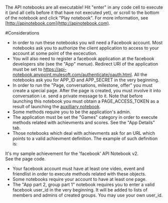 The API notebooks are all executable! Hit "enter" in any code cell to execute it (and all cells before it that have not executed yet), or scroll to the bottom of the notebook and click "Play notebook". For more information, see [http://apinotebook.com](http://apinotebook.com).

#Considerations

- In order to run these notebooks you will need a Facebook account. Most notebooks ask you to authorize the client application to access to your account at some point of the excecution.
- You will also need to register a facebook application at the facebook developers site (see the "App" menue). Redirect URI of the application must be set to https://api-notebook.anypoint.mulesoft.com/authenticate/oauth.html. All the notebooks ask you for APP_ID and APP_SECRET in the very beginning.
- In order to run the "Page, conversations, milestone, offer" you must create a special page. After the page is created, you must involve it into conversation i.e. send a private message to it. Note that before launching this notebook you must obtain a PAGE_ACCESS_TOKEN as a result of launching the [auxilliary notebook](https://anypoint.mulesoft.com/apiplatform/popular/#/portals/apis/7965/versions/8129/pages/7046).
- Some methods require you to be the application's admin.
- The application must be set the "Games" category in order to execute methods related with achievments and scores. See the "App Details" tab.
- Those notebooks which deal with achievments ask for an URL which points to a valid achievment definition. The example of such definition is:​
<head prefix="og: http://ogp.me/ns# fb: http://ogp.me/ns/fb# book: http://ogp.me/ns/book#">
    <title>Notebook test achievement v0.2</title>
        <meta property="fb:app_id" content="APP_ID" />
        <meta property="og:type" content="game.achievement" />
        <meta property="og:description" content="This achievment is used to run 'facebook' API Notebook" />
        <meta property="og:url" content="PLACE THE URL HERE" />
        <meta property="game:points" content="15" />
        <meta property="og:title" content="Notebook Test Achievement" />
        <meta property="og:image" content="https://s-static.ak.fbcdn.net/images/devsite/attachment_blank.png" />
    </head>
<body>
    It's my sample achievement for the 'facebook' API Notebook v2.<br/> See the page code.
</body>

- Your facebook account must have at least one video, event and friendlist in order to execute methods related with these objects.
- Some notebooks require your account to have at least one page.
- The "App part 2, group part 1" notebook requires you to enter a valid facebook user_id in the very beginning. It will be added to lists of members and admins of created groups. You may use your own user_id.
